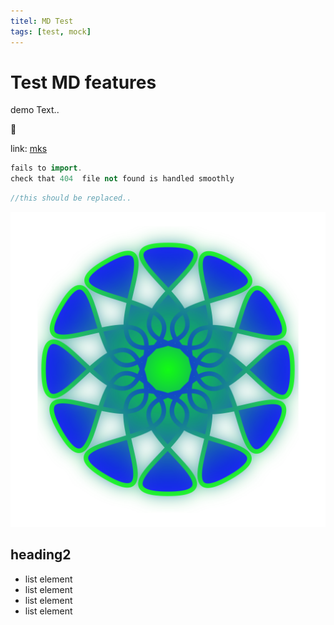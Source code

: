 ```yaml
---
titel: MD Test
tags: [test, mock]
---
```


# Test MD features

demo Text..

:tada:

link:
[mks](https://makeyourschool.de/maker-ecke/material/)

```c++ :./nothinghere.cpp
fails to import.
check that 404  file not found is handled smoothly
```

```c++ :./example.ino
//this should be replaced..
```

![test](./test_image.png)

## heading2

-   list element
-   list element
-   list element
-   list element
